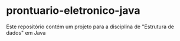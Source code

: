 # prontuario-eletronico-java
Este repositório contém um projeto para a disciplina de "Estrutura de dados" em Java
